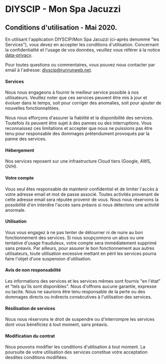 # DIYSCIP - Mon Spa Jacuzzi
## Conditions d'utilisation - Mai 2020.

En utilisant l'application DIYSCIP/Mon Spa Jacuzzi (ci-après denommé "les Services"), vous devez en accepter les conditions d'utilisation. Concernant la confidentialité et l'usage de vos données, veuillez vous référer à la notice [data-privacy](https://github.com/YorffoeG/diyscip-home/blob/master/data-privacy.fr.md).

Pour toutes questions ou commentaires, vous pouvez nous contacter par email à l'adresse: diyscip@runrunweb.net.

#### Services
Nous nous engageons à fournir le meilleur service possible à nos utilisateurs. Veuillez noter que ces services peuvent être mis à jour et évoluer dans le temps, soit pour corriger des anomalies, soit pour ajouter de nouvelles fonctionnalitées.

Nous nous efforçons d'assurer la fiabilité et la disponibilité des services. Toutefois ils peuvent être sujet à des pannes ou des interruptions. Vous reconnaissez ces limitations et accepter que nous ne puissions pas être tenu pour responsable des dommages prétendument provoqués par la panne des services.

#### Hébergement
Nos services reposent sur une infrastructure Cloud tiers (Google, AWS, OVH).

#### Votre compte
Vous seul êtes responsable de maintenir confidentiel et de limiter l'accès à votre adresse email et mot de passe associé. Toutes activités provenant de cette adresse email sera réputée provenir de vous. Nous nous réservons la possibilité d'en interdire l'accès sans préavis si nous détectons une activité anormale.

#### Utilisation
Vous vous engagez à ne pas tenter de détourner ni de nuire au bon fonctionnement des services. Si nous soupçonnons un abus ou une tentative d'usage frauduleux, votre compte sera immédiatement supprimé sans préavis. Par ailleurs, pour assurer le bon fonctionnement aux autres utilisateurs, toute utilisation excessive mettant en péril les services pourra faire l'objet d'une suspension d'utilisation.

#### Avis de non responsabilité
Les informations des services et les services mêmes sont fournis "en l'état" et "tels qu'ils sont disponibles". Nous d'offrons aucune garantie, expresse ou tacite. Nous ne saurions être tenu responsable de la perte ou des dommages directs ou indirects consécutives à l'utilisation des services.

#### Résilisation de services
Nous nous réservons le droit de suspendre ou d'interrompre les services dont vous bénéficiez à tout moment, sans préavis.

#### Modification du contrat
Nous pouvons modifier les conditions d'utilisation à tout moment. La poursuite de votre utilisation des services constitue votre acceptation desdites conditions modifiées.
